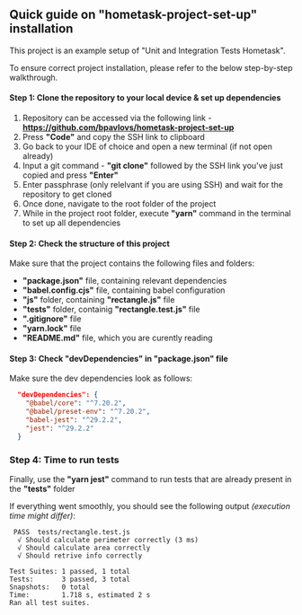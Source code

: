 ## Quick guide on "hometask-project-set-up" installation

This project is an example setup of "Unit and Integration Tests Hometask". 

To ensure correct project installation, please refer to the below step-by-step walkthrough.

#### Step 1: Clone the repository to your local device & set up dependencies

1. Repository can be accessed via the following link - **https://github.com/bpavlovs/hometask-project-set-up**
2. Press **"Code"** and copy the SSH link to clipboard
3. Go back to your IDE of choice and open a new terminal (if not open already)
4. Input a git command - **"git clone"** followed by the SSH link you've just copied and press **"Enter"**
5. Enter passphrase (only relelvant if you are using SSH) and wait for the repository to get cloned
6. Once done, navigate to the root folder of the project 
7. While in the project root folder, execute **"yarn"** command in the terminal to set up all dependencies

#### Step 2: Check the structure of this project

Make sure that the project contains the following files and folders:
- **"package.json"** file, containing relevant dependencies
- **"babel.config.cjs"** file, containing babel configuration
- **"js"** folder, containing **"rectangle.js"** file
- **"tests"** folder, containig **"rectangle.test.js"** file
- **".gitignore"** file
- **"yarn.lock"** file
- **"README.md"** file, which you are curently reading

#### Step 3: Check "devDependencies" in "package.json" file

Make sure the dev dependencies look as follows:

```json
  "devDependencies": {
    "@babel/core": "^7.20.2",
    "@babel/preset-env": "^7.20.2",
    "babel-jest": "^29.2.2",
    "jest": "^29.2.2"
  }
```
### Step 4: Time to run tests

Finally, use the **"yarn jest"** command to run tests that are already present in the **"tests"** folder

If everything went smoothly, you should see the following output *(execution time might differ)*:

```text
 PASS  tests/rectangle.test.js
  √ Should calculate perimeter correctly (3 ms)
  √ Should calculate area correctly
  √ Should retrive info correctly

Test Suites: 1 passed, 1 total
Tests:       3 passed, 3 total
Snapshots:   0 total
Time:        1.718 s, estimated 2 s
Ran all test suites.
```

